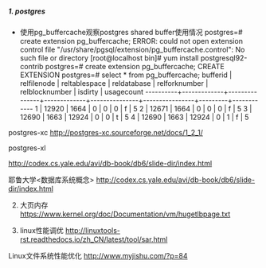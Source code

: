 ##### 1. postgres

* 使用pg_buffercache观察postgres shared buffer使用情况
postgres=# create extension pg_buffercache;
ERROR:  could not open extension control file "/usr/share/pgsql/extension/pg_buffercache.control": No such file or directory
[root@localhost bin]# yum install postgresql92-contrib
postgres=# create extension pg_buffercache;
CREATE EXTENSION
postgres=# select * from pg_buffercache;
 bufferid | relfilenode | reltablespace | reldatabase | relforknumber | relblocknumber | isdirty | usagecount
----------+-------------+---------------+-------------+---------------+----------------+---------+------------
        1 |       12920 |          1664 |           0 |             0 |              0 | f       |          5
        2 |       12671 |          1664 |           0 |             0 |              0 | f       |          5
        3 |       12690 |          1663 |       12924 |             0 |              0 | t       |          5
        4 |       12690 |          1663 |       12924 |             0 |              1 | f       |          5

postgres-xc
http://postgres-xc.sourceforge.net/docs/1_2_1/

postgres-xl

http://codex.cs.yale.edu/avi/db-book/db6/slide-dir/index.html

耶鲁大学<数据库系统概念>
http://codex.cs.yale.edu/avi/db-book/db6/slide-dir/index.html

2. 大页内存
https://www.kernel.org/doc/Documentation/vm/hugetlbpage.txt

3. linux性能调优
http://linuxtools-rst.readthedocs.io/zh_CN/latest/tool/sar.html

Linux文件系统性能优化
http://www.myjishu.com/?p=84
